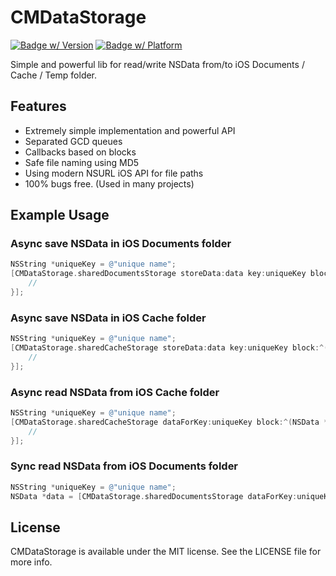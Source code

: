 # CMDataStorage

[![Badge w/ Version](http://cocoapod-badges.herokuapp.com/v/CMDataStorage/badge.png)](http://cocoadocs.org/docsets/CMDataStorage)
[![Badge w/ Platform](http://cocoapod-badges.herokuapp.com/p/CMDataStorage/badge.png)](http://cocoadocs.org/docsets/CMDataStorage)

Simple and powerful lib for read/write NSData from/to iOS Documents / Cache / Temp folder.

## Features

- Extremely simple implementation and powerful API
- Separated GCD queues
- Callbacks based on blocks
- Safe file naming using MD5
- Using modern NSURL iOS API for file paths
- 100% bugs free. (Used in many projects)

## Example Usage

### Async save NSData in iOS Documents folder

```objective-c
NSString *uniqueKey = @"unique name";
[CMDataStorage.sharedDocumentsStorage storeData:data key:uniqueKey block:^(BOOL succeeds) {
    //
}];
```

### Async save NSData in iOS Cache folder

```objective-c
NSString *uniqueKey = @"unique name";
[CMDataStorage.sharedCacheStorage storeData:data key:uniqueKey block:^(BOOL succeeds) {
    //
}];
```

### Async read NSData from iOS Cache folder

```objective-c
NSString *uniqueKey = @"unique name";
[CMDataStorage.sharedCacheStorage dataForKey:uniqueKey block:^(NSData *data) {
    //
}];
```

### Sync read NSData from iOS Documents folder

```objective-c
NSString *uniqueKey = @"unique name";
NSData *data = [CMDataStorage.sharedDocumentsStorage dataForKey:uniqueKey];
```

## License

CMDataStorage is available under the MIT license. See the LICENSE file for more info.
